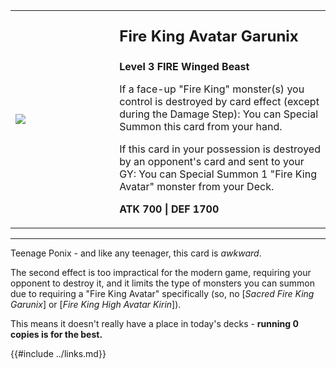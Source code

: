 <table style="background-color: var(--sidebar-bg);">
  <tr>
    <td style="width:33%;">
      <img style="" src="https://ms.yugipedia.com//thumb/c/c9/FireKingAvatarGarunix-SR14-EN-C-1E.png/300px-FireKingAvatarGarunix-SR14-EN-C-1E.png">
    </td>
    <td>
        <p style="font-size:24px;"><b>Fire King Avatar Garunix</b></p>
        <p><b>Level 3 FIRE Winged Beast</b></p>
        <p>If a face-up "Fire King" monster(s) you control is destroyed by card effect (except during the Damage Step): You can Special Summon this card from your hand.</p>
        <p>If this card in your possession is destroyed by an opponent's card and sent to your GY: You can Special Summon 1 "Fire King Avatar" monster from your Deck.</p>
        <p><b>ATK 700 | DEF 1700</b></p>
    </td>
  <tr/>
</table>

---

Teenage Ponix - and like any teenager, this card is *awkward*.

The second effect is too impractical for the modern game, requiring your opponent to destroy it,
and it limits the type of monsters you can summon due to requiring a "Fire King Avatar" specifically (so, no [_Sacred Fire King Garunix_] or [_Fire King High Avatar Kirin_]).

This means it doesn't really have a place in today's decks - **running 0 copies is for the best.**

{{#include ../links.md}}
